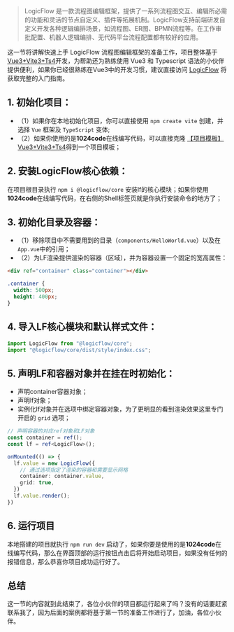 >LogicFlow 是一款流程图编辑框架，提供了一系列流程图交互、编辑所必需的功能和灵活的节点自定义、插件等拓展机制。LogicFlow支持前端研发自定义开发各种逻辑编排场景，如流程图、ER图、BPMN流程等。在工作审批配置、机器人逻辑编排、无代码平台流程配置都有较好的应用。

这一节将讲解快速上手 LogicFlow 流程图编辑框架的准备工作，项目整体基于[Vue3+Vite3+Ts4](https://1024code.com/codecubes/0z9xIZl)开发，为帮助还为熟练使用 Vue3 和 Typescript 语法的小伙伴提供便利，如果你已经很熟练在Vue3中的开发习惯，建议直接访问 [LogicFlow](http://logic-flow.org/) 将获取完整的入门指南。

## 1. 初始化项目：

- （1）如果你在本地初始化项目，你可以直接使用 `npm create vite` 创建，并选择 `Vue` 框架及 `TypeScript` 变体;
- （2）如果你使用的是**1024code**在线编写代码，可以直接克隆 [【项目模板】Vue3+Vite3+Ts4](https://1024code.com/codecubes/0z9xIZl)得到一个项目模板；


## 2. 安装LogicFlow核心依赖：

在项目根目录执行 `npm i @logicflow/core` 安装lf的核心模块；如果你使用**1024code**在线编写代码，在右侧的Shell标签页就是你执行安装命令的地方了；

## 3. 初始化目录及容器：

- （1）移除项目中不需要用到的目录（`components/HelloWorld.vue`）以及在`App.vue`中的引用；
- （2）为LF渲染提供渲染的容器（区域），并为容器设置一个固定的宽高属性：
```html
<div ref="container" class="container"></div>
```

```css
.container {
  width: 500px;
  height: 400px;
}
```

## 4. 导入LF核心模块和默认样式文件：

```typescript
import LogicFlow from "@logicflow/core";
import "@logicflow/core/dist/style/index.css";
```

## 5. 声明LF和容器对象并在挂在时初始化：

- 声明container容器对象；
- 声明lf对象；
- 实例化lf对象并在选项中绑定容器对象，为了更明显的看到渲染效果这里专门开启的 `grid` 选项；

```typescript
// 声明容器的对应ref对象和LF对象
const container = ref();
const lf = ref<LogicFlow>();

onMounted(() => {
  lf.value = new LogicFlow({
    // 通过选项指定了渲染的容器和需要显示网格
    container: container.value,
    grid: true,
  })
  lf.value.render();
})
```

## 6. 运行项目

本地搭建的项目就执行 `npm run dev` 启动了，如果你要是使用的是**1024code**在线编写代码，那么在界面顶部的运行按钮点击后将开始启动项目，如果没有任何的报错信息，那么恭喜你项目成功运行好了。


## 总结

这一节的内容就到此结束了，各位小伙伴的项目都运行起来了吗？没有的话要赶紧联系我了，因为后面的案例都将基于第一节的准备工作进行了，加油，各位小伙伴。
